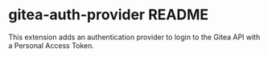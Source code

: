# gitea-auth-provider README

This extension adds an authentication provider to login to the Gitea API with a Personal Access Token.